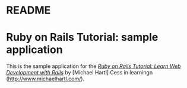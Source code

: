 # README

# Ruby on Rails Tutorial: sample application
This is the sample application for the
[*Ruby on Rails Tutorial:
Learn Web Development with Rails*](http://www.railstutorial.org/)
by [Michael Hartl] Cess in learningn (http://www.michaelhartl.com/).
